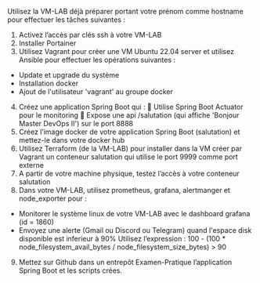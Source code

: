 Utilisez la VM-LAB déjà préparer portant votre prénom comme hostname pour effectuer
les tâches suivantes :
1. Activez l’accès par clés ssh à votre VM-LAB
2. Installer Portainer
3. Utilisez Vagrant pour créer une VM Ubuntu 22.04 server et utilisez Ansible pour
effectuer les opérations suivantes :
- Update et upgrade du système
- Installation docker
- Ajout de l'utilisateur 'vagrant' au groupe docker
4. Créez une application Spring Boot qui :
 Utilise Spring Boot Actuator pour le monitoring
 Expose une api /salutation (qui affiche 'Bonjour Master DevOps II') sur le
port 8888
5. Créez l’image docker de votre application Spring Boot (salutation) et mettez-le dans
votre docker hub
6. Utilisez Terraform (de la VM-LAB) pour installer dans la VM créer par Vagrant un
conteneur salutation qui utilise le port 9999 comme port externe
7. A partir de votre machine physique, testez l’accès à votre conteneur salutation
8. Dans votre VM-LAB, utilisez prometheus, grafana, alertmanger et node_exporter
pour :
- Monitorer le système linux de votre VM-LAB avec le dashboard grafana (id = 1860)
- Envoyez une alerte (Gmail ou Discord ou Telegram) quand l'espace disk disponible
est inferieur à 90%
Utilisez l’expression :
100 - (100 * node_filesystem_avail_bytes / node_filesystem_size_bytes) > 90
9. Mettez sur Github dans un entrepôt Examen-Pratique l’application Spring Boot et les
scripts crées.
